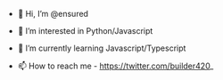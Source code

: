 - 👋 Hi, I’m @ensured
- 👀 I’m interested in Python/Javascript
- 🌱 I’m currently learning Javascript/Typescript

- 📫 How to reach me - https://twitter.com/builder420_

<!---
ensured/ensured is a ✨ special ✨ repository because its `README.md` (this file) appears on your GitHub profile.
You can click the Preview link to take a look at your changes.
--->
